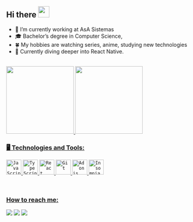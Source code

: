 ## Hi there <img src="https://media.tenor.com/InfbZnZgATIAAAAi/hand-gif.gif" width="30" height="30">

- 🔭 I’m currently working at AsA Sistemas
- 🎓 Bachelor’s degree in Computer Science, 
- 🍀 My hobbies are watching series, anime, studying new technologies
- 📖 Currently diving deeper into React Native.

<br>

 <div>
  <a href="https://github.com/felizardo27">
  <img height="180em" src="https://github-readme-stats.vercel.app/api?username=felizardo27&show_icons=true&theme=tokyonight&include_all_commits=true&count_private=true"/>
  <img height="180em" src="https://github-readme-stats.vercel.app/api/top-langs/?username=felizardo27&layout=compact&langs_count=6&theme=tokyonight"/>
</div>

### 🖥️ Technologies and Tools:
<code><img width="40px" src="https://cdn.jsdelivr.net/gh/devicons/devicon@latest/icons/javascript/javascript-original.svg" title = "JavaScript"/></code>
<code><img width="40px" src="https://cdn.jsdelivr.net/gh/devicons/devicon@latest/icons/typescript/typescript-original.svg" title = "TypeScript"/></code>
<code><img width="40px" src="https://cdn.jsdelivr.net/gh/devicons/devicon@latest/icons/react/react-original-wordmark.svg" title = "React"/></code>
<code><img width="40px" src="https://cdn.jsdelivr.net/gh/devicons/devicon@latest/icons/git/git-original.svg" title = "Git"/></code>
<code><img width="40px" src="https://cdn.jsdelivr.net/gh/devicons/devicon@latest/icons/adonisjs/adonisjs-original.svg" title = "Adonis"/></code>
<code><img width="40px" src="https://cdn.jsdelivr.net/gh/devicons/devicon@latest/icons/insomnia/insomnia-original.svg" title = "Insomnia"/></code>

 <br>
 
### How to reach me:
<div> 
  <a href="https://instagram.com/felizardo27" target="_blank"><img src="https://img.shields.io/badge/-Instagram-%23E4405F?style=for-the-badge&logo=instagram&logoColor=white" target="_blank"></a>
  <a href = "mailto:jp.felizardo27@gmail.com"><img src="https://img.shields.io/badge/-Gmail-%23333?style=for-the-badge&logo=gmail&logoColor=white" target="_blank"></a>
  <a href="https://www.linkedin.com/in/joao-felizardo" target="_blank"><img src="https://img.shields.io/badge/-LinkedIn-%230077B5?style=for-the-badge&logo=linkedin&logoColor=white" target="_blank"></a> 

</div>
